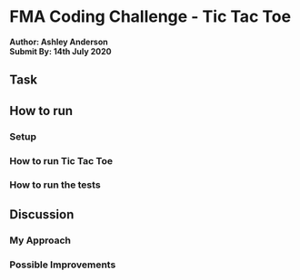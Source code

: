 # FMA Coding Challenge - Tic Tac Toe
**Author: Ashley Anderson**\
**Submit By: 14th July 2020**

## Task

## How to run
### Setup

### How to run Tic Tac Toe

### How to run the tests

## Discussion
### My Approach

### Possible Improvements

